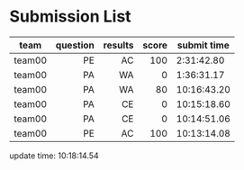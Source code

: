 # Submission List
team    | question  | results  | score | submit time
------|-----:|-----:| ----:|-----
team00 | PE | AC | 100 | 2:31:42.80
team00 | PA | WA | 0 | 1:36:31.17
team00 | PA | WA | 80 | 10:16:43.20
team00 | PA | CE | 0 | 10:15:18.60
team00 | PA | CE | 0 | 10:14:51.06
team00 | PE | AC | 100 | 10:13:14.08


update time: 10:18:14.54 
